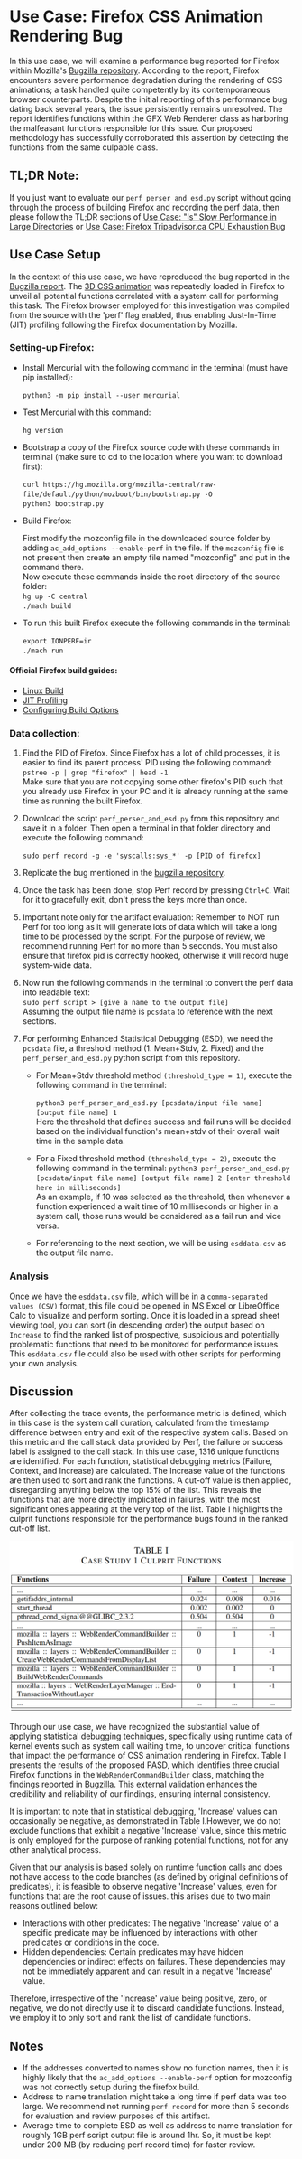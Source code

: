 # Use Case: Firefox CSS Animation Rendering Bug

In this use case, we will examine a performance bug reported for Firefox within Mozilla's [Bugzilla repository](https://bugzilla.mozilla.org/show_bug.cgi?id=1637586). According to the report, Firefox encounters severe performance degradation during the rendering of CSS animations; a task handled quite competently by its contemporaneous browser counterparts. Despite the initial reporting of this performance bug dating back several years, the issue persistently remains unresolved. The report identifies functions within the GFX Web Renderer class as harboring the malfeasant functions responsible for this issue. Our proposed methodology has successfully corroborated this assertion by detecting the functions from the same culpable class.

## TL;DR Note:
If you just want to evaluate our `perf_perser_and_esd.py` script without going through the process of building Firefox and recording the perf data, then please follow the TL;DR sections of [Use Case: "ls" Slow Performance in Large Directories](https://github.com/ak19qp/ICSME2023/tree/main/Use%20Cases/ls_bug) or [Use Case: Firefox Tripadvisor.ca CPU Exhaustion Bug](https://github.com/ak19qp/ICSME2023/tree/main/Use%20Cases/mozilla_firefox_bug_2)

## Use Case Setup

In the context of this use case, we have reproduced the bug reported in the [Bugzilla report](https://bugzilla.mozilla.org/show_bug.cgi?id=1637586). The [3D CSS animation](https://looping-squares.superhi.com/) was repeatedly loaded in Firefox to unveil all potential functions correlated with a system call for performing this task. The Firefox browser employed for this investigation was compiled from the source with the 'perf' flag enabled, thus enabling Just-In-Time (JIT) profiling following the Firefox documentation by Mozilla.

### Setting-up Firefox:

- Install Mercurial with the following command in the terminal (must have pip installed):
  
  `python3 -m pip install --user mercurial`
  
- Test Mercurial with this command:
  
  `hg version`
  
- Bootstrap a copy of the Firefox source code with these commands in terminal (make sure to cd to the location where you want to download first):
  
  `curl https://hg.mozilla.org/mozilla-central/raw-file/default/python/mozboot/bin/bootstrap.py -O`\
  `python3 bootstrap.py`
  
- Build Firefox:

  First modify the mozconfig file in the downloaded source folder by adding `ac_add_options --enable-perf` in the file. If the `mozconfig` file is not present then create an empty file named "mozconfig" and put in the command there.\
  Now execute these commands inside the root directory of the source folder:\
  `hg up -C central`\
  `./mach build`

- To run this built Firefox execute the following commands in the terminal:

  `export IONPERF=ir`\
  `./mach run`

#### Official Firefox build guides:

- [Linux Build](https://firefox-source-docs.mozilla.org/setup/linux_build.html)
- [JIT Profiling](https://firefox-source-docs.mozilla.org/performance/jit_profiling_with_perf.html)
- [Configuring Build Options](https://firefox-source-docs.mozilla.org/setup/configuring_build_options.html)



### Data collection:

1. Find the PID of Firefox. Since Firefox has a lot of child processes, it is easier to find its parent process' PID using the following command:\
   `pstree -p | grep "firefox" | head -1`\
   Make sure that you are not copying some other firefox's PID such that you already use Firefox in your PC and it is already running at the same time as running the built Firefox.

2. Download the script `perf_perser_and_esd.py` from this repository and save it in a folder. Then open a terminal in that folder directory and execute the following command:

   `sudo perf record -g -e 'syscalls:sys_*' -p [PID of firefox]`

4. Replicate the bug mentioned in the [bugzilla repository](https://bugzilla.mozilla.org/show_bug.cgi?id=1637586).

5. Once the task has been done, stop Perf record by pressing `Ctrl+C`. Wait for it to gracefully exit, don't press the keys more than once.
   
6. Important note only for the artifact evaluation: Remember to NOT run Perf for too long as it will generate lots of data which will take a long time to be processed by the script. For the purpose of review, we recommend running Perf for no more than 5 seconds. You must also ensure that firefox pid is correctly hooked, otherwise it will record huge system-wide data.

7. Now run the following commands in the terminal to convert the perf data into readable text:\
   `sudo perf script > [give a name to the output file]`\
   Assuming the output file name is `pcsdata` to reference with the next sections.

9. For performing Enhanced Statistical Debugging (ESD), we need the `pcsdata` file, a threshold method (1. Mean+Stdv, 2. Fixed) and the `perf_perser_and_esd.py` python script from this repository.
   - For Mean+Stdv threshold method `(threshold_type = 1)`, execute the following command in the terminal:
     
     `python3 perf_perser_and_esd.py [pcsdata/input file name] [output file name] 1`\
     Here the threshold that defines success and fail runs will be decided based on the individual function's mean+stdv of their overall wait time in the sample data.
   - For a Fixed threshold method `(threshold_type = 2)`, execute the following command in the terminal:
     `python3 perf_perser_and_esd.py [pcsdata/input file name] [output file name] 2 [enter threshold here in milliseconds]`\
     As an example, if 10 was selected as the threshold, then whenever a function experienced a wait time of 10 milliseconds or higher in a system call, those runs would be considered as a fail run and vice versa.
   - For referencing to the next section, we will be using `esddata.csv` as the output file name.


### Analysis
Once we have the `esddata.csv` file, which will be in a `comma-separated values (CSV)` format, this file could be opened in MS Excel or LibreOffice Calc to visualize and perform sorting. Once it is loaded in a spread sheet viewing tool, you can sort (in descending order) the output based on `Increase` to find the ranked list of prospective, suspicious and potentially problematic functions that need to be monitored for performance issues. This `esddata.csv` file could also be used with other scripts for performing your own analysis.

## Discussion
After collecting the trace events, the performance metric is defined, which in this case is the system call duration, calculated from the timestamp difference between entry and exit of the respective system calls. Based on this metric and the call stack data provided by Perf, the failure or success label is assigned to the call stack. In this use case, 1316 unique functions are identified. For each function, statistical debugging metrics (Failure, Context, and Increase) are calculated. The Increase value of the functions are then used to sort and rank the functions. A cut-off value is then applied, disregarding anything below the top 15% of the list. This reveals the functions that are more directly implicated in failures, with the most significant ones appearing at the very top of the list. Table I highlights the culprit functions responsible for the performance bugs found in the ranked cut-off list.

![Table: Results](https://github.com/ak19qp/ICSME2023/blob/main/Use%20Cases/mozilla_firefox_bug_1/cs1_table.PNG)

Through our use case, we have recognized the substantial value of applying statistical debugging techniques, specifically using runtime data of kernel events such as system call waiting time, to uncover critical functions that impact the performance of CSS animation rendering in Firefox. Table I presents the results of the proposed PASD, which identifies three crucial Firefox functions in the `WebRenderCommandBuilder` class, matching the findings reported in [Bugzilla](https://bugzilla.mozilla.org/show\_bug.cgi?id=1637586). This external validation enhances the credibility and reliability of our findings, ensuring internal consistency.

It is important to note that in statistical debugging, 'Increase' values can occasionally be negative, as demonstrated in Table I.However, we do not exclude functions that exhibit a negative 'Increase' value, since this metric is only employed for the purpose of ranking potential functions, not for any other analytical process.

Given that our analysis is based solely on runtime function calls and does not have access to the code branches (as defined by original definitions of predicates), it is feasible to observe negative 'Increase' values, even for functions that are the root cause of issues. this arises due to two main reasons outlined below:
- Interactions with other predicates: The negative 'Increase' value of a specific predicate may be influenced by interactions with other predicates or conditions in the code.
- Hidden dependencies: Certain predicates may have hidden dependencies or indirect effects on failures. These dependencies may not be immediately apparent and can result in a negative 'Increase' value.

Therefore, irrespective of the 'Increase' value being positive, zero, or negative, we do not directly use it to discard candidate functions. Instead, we employ it to only sort and rank the list of candidate functions.


## Notes
- If the addresses converted to names show no function names, then it is highly likely that the `ac_add_options --enable-perf` option for mozconfig was not correctly setup during the firefox build.
- Address to name translation might take a long time if perf data was too large. We recommend not running `perf record` for more than 5 seconds for evaluation and review purposes of this artifact.
- Average time to complete ESD as well as address to name translation for roughly 1GB perf script output file is around 1hr. So, it must be kept under 200 MB (by reducing perf record time) for faster review.
